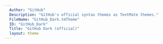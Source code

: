 ```yaml
---
  Author: "GitHub"
  Description: "GitHub's official syntax themes as TextMate themes."
  FileName: "GitHub_Dark.tmTheme"
  ID: "GitHub_Dark"
  Title: "GitHub Dark (official)"
  layout: theme
---
```

  